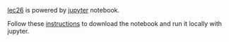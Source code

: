 [lec26](lec26.ipynb) is powered by [jupyter](https://jupyter.org) notebook.

Follow these [instructions](../misc/DownloadNotebook.md) to download the notebook and run it locally with jupyter.
